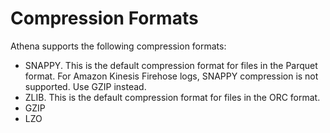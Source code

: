 # Compression Formats<a name="compression-formats"></a>

Athena supports the following compression formats:
+ SNAPPY\. This is the default compression format for files in the Parquet format\. For Amazon Kinesis Firehose logs, SNAPPY compression is not supported\. Use GZIP instead\.
+ ZLIB\. This is the default compression format for files in the ORC format\.
+ GZIP
+ LZO